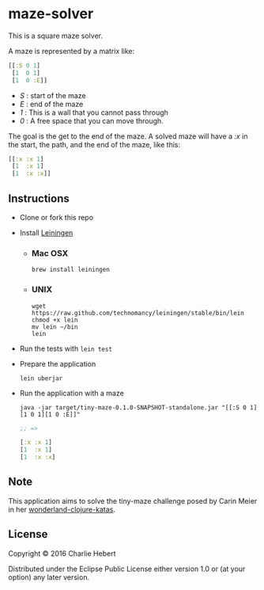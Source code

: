 ﻿# maze-solver

This is a square maze solver.

A maze is represented by a matrix like:

```clojure
[[:S 0 1]
 [1  0 1]
 [1  0 :E]]
```

- _S_ : start of the maze
- _E_ : end of the maze
- _1_ : This is a wall that you cannot pass through
- _0_ : A free space that you can move through.

The goal is the get to the end of the maze.  A solved maze will have a
_:x_ in the start, the path, and the end of the maze, like this:

```clojure
[[:x :x 1]
 [1  :x 1]
 [1  :x :x]]
```

## Instructions

- Clone or fork this repo

- Install [Leiningen](http://leiningen.org/)
    * ### Mac OSX
    
      ```shell
      brew install leiningen
      ```

    * ### UNIX
      
      ```shell
      wget https://raw.github.com/technomancy/leiningen/stable/bin/lein
      chmod +x lein
      mv lein ~/bin
      lein
      ```

- Run the tests with `lein test`
- Prepare the application

    ```shell
    lein uberjar
    ```

- Run the application with a maze

    ```shell
    java -jar target/tiny-maze-0.1.0-SNAPSHOT-standalone.jar "[[:S 0 1][1 0 1][1 0 :E]]"
    ```

    ```clojure
    ;; =>
    
    [:x :x 1]
    [1  :x 1]
    [1  :x :x]
    ```

## Note

This application aims to solve the tiny-maze challenge posed by Carin Meier in her
[wonderland-clojure-katas](https://github.com/gigasquid/wonderland-clojure-katas).

## License

Copyright © 2016 Charlie Hebert

Distributed under the Eclipse Public License either version 1.0 or (at
your option) any later version.

